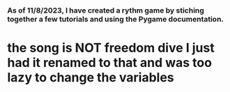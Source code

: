 ### As of 11/8/2023, I have created a rythm game by stiching together a few tutorials and using the Pygame documentation. 

# the song is NOT freedom dive I just had it renamed to that and was too lazy to change the variables
